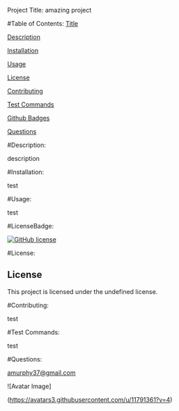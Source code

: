 

  Project Title:
  amazing project

  #Table of Contents:
  [Title](#Project-Title)

  [Description](#Description)

  [Installation](#Installation)

  [Usage](#Usage)

  [License](#License)

  [Contributing](#Contributing)

  [Test Commands](#Test-Commands)

  [Github Badges](#Github-Badges)

  [Questions](#Questions)

  #Description:  

  description  

  #Installation:  

  test  

  #Usage:  

  test  

  #LicenseBadge:  

  [![GitHub license](https://img.shields.io/badge/license-undefined-blue.svg)](https://github.com/amurphy37/amazing-project)  

  #License:  

   ## License

This project is licensed under the undefined license.  

  #Contributing:  

   test  

  #Test Commands:  

   test  

  #Questions:  

  amurphy37@gmail.com

  ![Avatar Image]  
  
  (https://avatars3.githubusercontent.com/u/11791361?v=4)
  